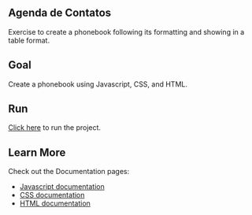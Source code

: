 ## Agenda de Contatos

Exercise to create a phonebook following its formatting and showing in a table format.

## Goal

Create a phonebook using Javascript, CSS, and HTML.

## Run

[Click here](https://agenda-contatos-cyan-chi.vercel.app/) to run the project.

## Learn More

Check out the Documentation pages:

- [Javascript documentation](https://devdocs.io/javascript/)
- [CSS documentation](https://devdocs.io/css/)
- [HTML documentation](https://developer.mozilla.org/en-US/docs/Web/HTML)
